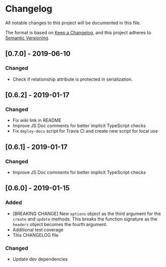 # Changelog

All notable changes to this project will be documented in this file.

The format is based on [Keep a Changelog](https://keepachangelog.com/en/1.0.0/),
and this project adheres to [Semantic Versioning](https://semver.org/spec/v2.0.0.html).

## [0.7.0] - 2019-06-10

### Changed

- Check if relationship attribute is protected in serialization.

## [0.6.2] - 2019-01-17

### Changed

- Fix wiki link in README
- Improve JS Doc comments for better implicit TypeScript checks
- Fix `deploy-docs` script for Travis CI and create new script for local use

## [0.6.1] - 2019-01-17

### Changed

- Improve JS Doc comments for better implicit TypeScript checks

## [0.6.0] - 2019-01-15

### Added

- [BREAKING CHANGE] New `options` object as the third argument for the `create` and `update` methods. This breaks the function signature as the `headers` object becomes the fourth argument.
- Additional test coverage
- This CHANGELOG file

### Changed

- Update dev dependencies
